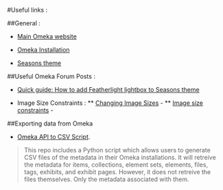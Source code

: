 #Useful links :

##General :

* [Main Omeka website](http://omeka.org/)

* [Omeka Installation](https://omeka.org/codex/Installation)

* [Seasons theme](http://omeka.org/add-ons/themes/seasons/)

##Useful Omeka Forum Posts :

* [Quick guide: How to add Featherlight lightbox to Seasons theme](http://omeka.org/forums-legacy/topic/quick-guide-how-to-add-featherlight-lightbox-to-seasons-theme)

* Image Size Constraints :
** [Changing Image Sizes](http://omeka.org/forums-legacy/topic/changing-image-sizes) - 
** [Image size constraints](http://omeka.org/forums-legacy/topic/image-size-constraints) -


##Exporting data from Omeka

* [Omeka API to CSV Script](https://github.com/omeka/PythonOmekaApiToCsv). 

>This repo includes a Python script which allows users to generate CSV files of the metadata in their Omeka installations. It will retreive the metadata for items, collections, element sets, elements, files, tags, exhibits, and exhibit pages. However, it does not retreive the files themselves. Only the metadata associated with them.

